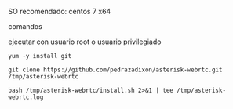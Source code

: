 SO recomendado: centos 7 x64

comandos

ejecutar con usuario root o usuario privilegiado

```yum -y install git```

```git clone https://github.com/pedrazadixon/asterisk-webrtc.git /tmp/asterisk-webrtc```

```bash /tmp/asterisk-webrtc/install.sh 2>&1 | tee /tmp/asterisk-webrtc.log```